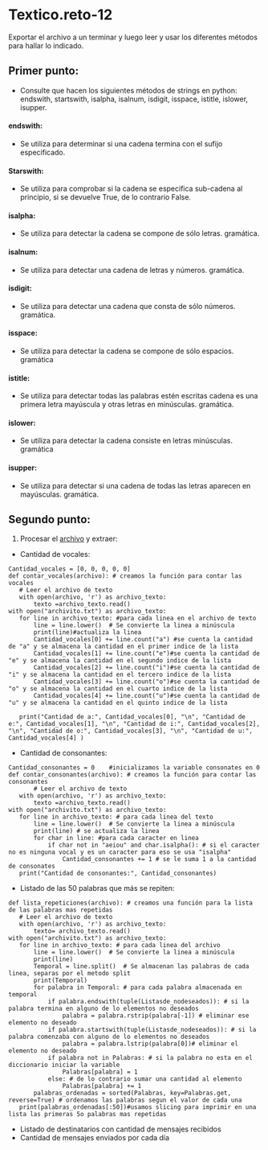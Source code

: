 # Textico.reto-12
Exportar el archivo a un terminar y luego leer y usar los diferentes métodos para hallar lo indicado.
## Primer punto:
- Consulte que hacen los siguientes métodos de strings en python: endswith, startswith, isalpha, isalnum, isdigit, isspace, istitle, islower, isupper.
#### endswith: ###
- Se utiliza para determinar si una cadena termina con el sufijo especificado.
#### Starswith: 
- Se utiliza para comprobar si la cadena se especifica sub-cadena al principio, si se devuelve True, de lo contrario False.
#### isalpha:
- Se utiliza para detectar la cadena se compone de sólo letras. gramática.
#### isalnum: 
- Se utiliza para detectar una cadena de letras y números. gramática.
#### isdigit: 
- Se utiliza para detectar una cadena que consta de sólo números. gramática.
#### isspace: 
- Se utiliza para detectar la cadena se compone de sólo espacios. gramática
#### istitle: 
- Se utiliza para detectar todas las palabras estén escritas cadena es una primera letra mayúscula y otras letras en minúsculas. gramática.
#### islower: 
- Se utiliza para detectar la cadena consiste en letras minúsculas. gramática
#### isupper: 
- Se utiliza para detectar si una cadena de todas las letras aparecen en mayúsculas. gramática.
## Segundo punto:
1. Procesar el <a href="https://drive.google.com/file/d/1lGmlAz157fIDp2zk95KInTSJguZusI91/view?usp=sharing">archivo</a> y extraer:
 - Cantidad de vocales:
 ```
 Cantidad_vocales = [0, 0, 0, 0, 0]
 def contar_vocales(archivo): # creamos la función para contar las vocales
    # Leer el archivo de texto
    with open(archivo, 'r') as archivo_texto:
        texto =archivo_texto.read()
with open("archivito.txt") as archivo_texto:
    for line in archivo_texto: #para cada linea en el archivo de texto
        line = line.lower()  # Se convierte la linea a minúscula
        print(line)#actualiza la linea
        Cantidad_vocales[0] += line.count("a") #se cuenta la cantidad de "a" y se almacena la cantidad en el primer indice de la lista
        Cantidad_vocales[1] += line.count("e")#se cuenta la cantidad de "e" y se almacena la cantidad en el segundo indice de la lista
        Cantidad_vocales[2] += line.count("i")#se cuenta la cantidad de "i" y se almacena la cantidad en el tercero indice de la lista
        Cantidad_vocales[3] += line.count("o")#se cuenta la cantidad de "o" y se almacena la cantidad en el cuarto indice de la lista
        Cantidad_vocales[4] += line.count("u")#se cuenta la cantidad de "u" y se almacena la cantidad en el quinto indice de la lista

    print("Cantidad de a:", Cantidad_vocales[0], "\n", "Cantidad de e:", Cantidad_vocales[1], "\n", "Cantidad de i:", Cantidad_vocales[2], "\n", "Cantidad de o:", Cantidad_vocales[3], "\n", "Cantidad de u:", Cantidad_vocales[4] )
 ```
 - Cantidad de consonantes:
 ```
 Cantidad_consonantes = 0    #inicializamos la variable consonates en 0
def contar_consonantes(archivo): # creamos la función para contar las consonantes
        # Leer el archivo de texto
    with open(archivo, 'r') as archivo_texto:
        texto =archivo_texto.read()
with open("archivito.txt") as archivo_texto:
    for line in archivo_texto: # para cada linea del texto
        line = line.lower()  # Se convierte la linea a minúscula
        print(line) # se actualiza la linea
        for char in line: #para cada caracter en linea
            if char not in "aeiou" and char.isalpha(): # si el caracter no es ninguna vocal y es un caracter para eso se usa "isalpha"
                Cantidad_consonantes += 1 # se le suma 1 a la cantidad de consonates
    print("Cantidad de consonantes:", Cantidad_consonantes)
 ```
 - Listado de las 50 palabras que más se repiten:
 ```
 def lista_repeticiones(archivo): # creamos una función para la lista de las palabras mas repetidas
    # Leer el archivo de texto
    with open(archivo, 'r') as archivo_texto:
        texto= archivo_texto.read()
with open("archivito.txt") as archivo_texto:
    for line in archivo_texto: # para cada linea del archivo
        line = line.lower()  # Se convierte la linea a minúscula
        print(line)
        Temporal = line.split()  # Se almacenan las palabras de cada linea, separas por el metodo split
        print(Temporal)
        for palabra in Temporal: # para cada palabra almacenada en temporal
            if palabra.endswith(tuple(Listasde_nodeseados)): # si la palabra termina en alguno de lo elementos no deseados
                palabra = palabra.rstrip(palabra[-1]) # eliminar ese elemento no deseado
            if palabra.startswith(tuple(Listasde_nodeseados)): # si la palabra comenzaba con alguno de lo elementos no deseados
                palabra = palabra.lstrip(palabra[0])# eliminar el elemento no deseado
            if palabra not in Palabras: # si la palabra no esta en el diccionario iniciar la variable
                Palabras[palabra] = 1
            else: # de lo contrario sumar una cantidad al elemento
                Palabras[palabra] += 1
        palabras_ordenadas = sorted(Palabras, key=Palabras.get, reverse=True) # ordenamos las palabras segun el valor de cada una
    print(palabras_ordenadas[:50])#usamos slicing para imprimir en una lista las primeras 5o palabras mas repetidas
 ```
 - Listado de destinatarios con cantidad de mensajes recibidos
 - Cantidad de mensajes enviados por cada día
 
